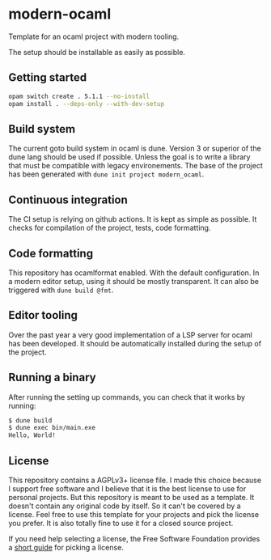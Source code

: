 # modern-ocaml

Template for an ocaml project with modern tooling.

The setup should be installable as easily as possible.

## Getting started

```sh
opam switch create . 5.1.1 --no-install
opam install . --deps-only --with-dev-setup
```

## Build system

The current goto build system in ocaml is dune. Version 3 or superior of the
dune lang should be used if possible. Unless the goal is to write a library
that must be compatible with legacy environements. The base of the project has
been generated with `dune init project modern_ocaml`.

## Continuous integration

The CI setup is relying on github actions. It is kept as simple as possible.
It checks for compilation of the project, tests, code formatting.

## Code formatting

This repository has ocamlformat enabled. With the default configuration. In a
modern editor setup, using it should be mostly transparent. It can also be
triggered with `dune build @fmt`.

## Editor tooling

Over the past year a very good implementation of a LSP server for ocaml has
been developed. It should be automatically installed during the setup of the
project.

## Running a binary

After running the setting up commands, you can check that it works by running:

```sh
$ dune build
$ dune exec bin/main.exe
Hello, World!
```

## License

This repository contains a AGPLv3+ license file. I made this choice because I
support free software and I believe that it is the best license to use for
personal projects. But this repository is meant to be used as a template. It
doesn't contain any original code by itself. So it can't be covered by a
license. Feel free to use this template for your projects and pick the
license you prefer. It is also totally fine to use it for a closed source
project.

If you need help selecting a license, the Free Software Foundation provides a
[short guide]( https://www.gnu.org/licenses/license-recommendations.html) for
picking a license.
